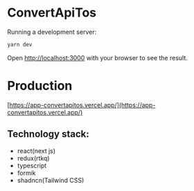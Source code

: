 # ConvertApiTos

Running a development server:

```bash
yarn dev
```

Open [http://localhost:3000](http://localhost:3000) with your browser to see the result.

# Production

[https://app-convertapitos.vercel.app/](https://app-convertapitos.vercel.app/)

## Technology stack:

- react(next js)
- redux(rtkq)
- typescript
- formik
- shadncn(Tailwind CSS)
